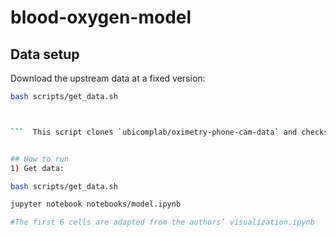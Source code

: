 # blood-oxygen-model

## Data setup
Download the upstream data at a fixed version:
```bash
bash scripts/get_data.sh



```  This script clones `ubicomplab/oximetry-phone-cam-data` and checks out commit `c483ae8` for reproducibility.


## How to run
1) Get data:

bash scripts/get_data.sh

jupyter notebook notebooks/model.ipynb

#The first 6 cells are adapted from the authors’ visualization.ipynb
